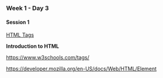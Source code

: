 ### Week 1 - Day 3

#### Session 1

[HTML Tags](https://xkcd.com/1144/) 

**Introduction to HTML**

https://www.w3schools.com/tags/

https://developer.mozilla.org/en-US/docs/Web/HTML/Element

